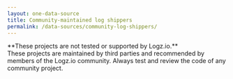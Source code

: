 ```yaml
---
layout: one-data-source
title: Community-maintained log shippers
permalink: /data-sources/community-log-shippers/
---
```


<div class="info-box important">
  **These projects are not tested or supported by Logz.io.** <br />
  These projects are maintained by third parties and recommended by members of the Logz.io community.
  Always test and review the code of any community project.
</div>